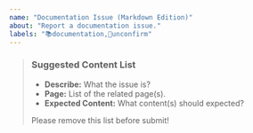 ```yaml
---
name: "Documentation Issue (Markdown Edition)"
about: "Report a documentation issue."
labels: "📚documentation,🔵unconfirm"
---
```

> ### Suggested Content List
>
> - **Describe:** What the issue is?
> - **Page:** List of the related page(s).
> - **Expected Content:** What content(s) should expected?
>
> Please remove this list before submit!
